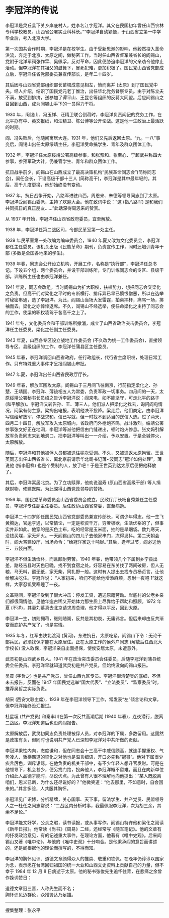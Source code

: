 # 李冠洋的传说

李冠洋是灵丘县下关乡岸底村人，姓李名江字冠洋。其父在民国初年曾任山西农林专科学校教员、山西省公署实业科科长。””李冠洋自幼颖悟，于山西省立第一中学毕业后，考入北京大学。

第一次国共合作时期，李冠洋是在校学生。由于受新思潮的影响，他毅然投入革命洪流，奔走于北京、太原之间，做秘密工作。当时任山西省督军兼省长的阎锡山，党附于北洋军阀张作霖、吴佩孚，反对革命，因此便胁迫李冠洋的父亲劝令他停止活动。但李冠洋在其祖父的鼓舞下，冒死犯难，更加积极了。国民党山西省党部成立后，李冠洋任省党部委员兼宣传部长，是年二十四岁。

其后因与山西省党部组织部长苗塔成意见相左，愤而离并 (太原》到了国民党中央。经人介绍，结识了国民党元老丁惟治，出任华北党务督察专员。由于对陈立夫不满，放受到排挤，送参加了谭平山、王昆仑等组织的反蒋大同盟。后应间锡山之召回到山西，成为闻锡山手下的一员得力干将。

1930 年，闺锡山、冯玉祥、汪精卫联合倒蒋时，李冠洋负责闻记的党务工作，在北平办有中、英文报纸，和汪精卫、陈公博等公开论战。这是他一生政治上最活跃的时期。

阎、冯失败后，他随间寓居大连。1931 年，他们又先后返回太原。“九。一八”事变后，阆锡山出任太原绥靖主任，李冠洋受命搞学生、青年及群众团体工作。

1932 年，李冠洋任太原绥靖公署高级参事，和张豫和、张至心、宁超武并称四大参事，参预军政大计，仍兼管学生、青年和群众团体工作。

抗日战争前夕，阎锡山在山西成立了最高决策机构“民族革命同志会”(简称同志会)，阆任会长，下设高级干部十三人 (简称高干)，李冠洋是其中最年轻的。其后，高千儿度更换，他却始终没有变动。

1937 年，抗日战争开始，八路军进驻山西，周恩来、朱德等领导同志到了太原。李冠洋受阎锡山委派，主持了欢迎大会。他在致词中说：“这 (指八路军) 是和我们共同抗日的真正朋友……”此话深得周恩来的赞赏。

从 1937 年开始，李冠洋任山西省政府委员，宜至解放。

1938 年，李冠洋任第二战区司，令部民革室第一处主任。

1939 年民革室第一处改编为编审委员会，1940 年夏又改为文化委员会，李冠洋都任主任委员。该机关出版《民族革命》期刊，负责宣传工作，同时还培训青年干部 (多数是全国各地来的学生)。

1939 年春，同志会公开设立机构，开展工作，名称是“执行部”，李冠洋任总书记。下设五个组，两个委员会，并设干部训练所，专门训练同志会的专区、县级干部。训练所主任也由李冠洋兼任。

1941 年夏，同志会改组。当时阎锡山为扩大职权，扶植势力，想把同志会交梁化之负责。但高干们对梁化之平时的专断横行、排斥异已早已愤恨憎恶，所以在选举时秘密串通，选了李冠洋。为此，阎锡山当场大发雷霆，拍桌摔杯，痛骂一场，拂袖而去。梁化之亦悻悻退席。不久，阎锡山不经选举，便任命梁化之主持了同志会的工作，使梁的职权凌驾于各高千之上了。

1941 年冬，文化委员会和干部训练所撤消，成立了山西省政治突击委员会，李冠洋任主任委员，梁化之任副主任委员。

1943 年夏，山西各专区设立战地工作委员会 (不久改为统一工作委员会)，直接领导专区、县级组织的工作。李冠洋任蒲县区主任委员。

1945 年春，李冠洋调回山西省政府，任行政组长，代行省主席职权，处理日常工作。只有特殊重大事件才呈报阎锡山审批。

1947 年夏，李冠洋出任山西省民政厅厅长。

1949 年春，解放军围攻太原。阎锡山于三月间飞往南京，行前指定梁化之、孙楚、王靖国、李冠洋、薄锍相五人为常委，负责军政一切事务。四月间的一天，太原绥靖公署秘书长员绍之告诉李冠洋说：阎来电，如不能坚守，可走北平的路子 (和平解放)。李冠洋又转告孙、王、薄三人。他们派人把梁化之找去，询问阎电情况，问梁有何主意。梁掏出电报，表明他决不投降。梁走后，他们商定，由李冠洋写信给解放军，停战求和。信已写就，但一时找不到适当的送信人选。过了两天，四月二十四日，解放军攻入太原城内，省政府门外枪炮齐鸣，战斗激烈。绥靖公署参事张文好正在地洞，李冠洋等派他把信由门缝递出，顿时炮火停息。张文妈引解放军负责同志来到地洞口，把李冠洋等叫出一一介绍，予以安置。于是全城停火，太原解放。

随后，李冠洋和其他被俘人员都被送往榆次受训。不久，又被遣返太原拘留。王世英同志出任山西省省长，离北京前请示华北局书记薄~波同志“冠洋如何处理”，薄说他 (指李冠祥) 也是个受制的人，放了吧！于是王世英到达太原后便把他释放了。

其后，李冠洋寓居北京。为了立功赎罪，他劝说温寿 (原山西省高级干部) 等人捐献财物，修建医院，为此深得山西党政领导的赞扬。

1956 年，国民党革命委员会山西省委员会成立，民政厅厅长杨自秀兼任主任委员，李冠洋专任副主任委员。后任政协山西省常委，直至病逝。

李冠洋二十四岁即任国民党山西省党部委员兼宣传部长，可谓少年得志。他一生飞黄腾达，官运亨通，以常情论，一定是积资千万，穷奢极欲，生活优裕的了，但事实并非如此。他穿的是灰色土布，吃的经常是玉米面，抽的是旱烟袋。数九寒天，没钱买煤，家无炉火。一天阎锡山的四儿子去他家串门，冻得发抖。第二天朝会时，阎大骂建设厅，当场命令：“给冠洋家送十吨炭。”其后，逢年过节，阎必送他三、五袋白面。

李冠洋不但生活俭朴，而且颇耐劳苦。1940 年春，他带领几个下属到乡宁县出差，路经吉县时天色已晚，找不到食宿之处。好容易在东关找了两间破房，但人无粮，马无料，窗无纸，家无柴，同扎野一般。这时有人提出去找专员杨贞言，让他给解决吃住。李冠洋说：
“人家初来，咱们不能给他增添麻烦，忍耐一夜吧 1”就这样，大家忍饥受寒睡了一夜。

文革期间，李冠洋受到了很大冲击：停发工资，遺送原籍劳动。岸底村的父老乡亲们都很同情他，见他年逾古稀又开始体力那生质上尽靠给于帮助和照顾。1972 年夏 (不详)，其妻刘慕真去北京请求周总理，他才得以平反，回到太原。

李冠洋一生，初则拥蒋，继则随阁，反共是其初衷，无庸讳言。但后来却由反共渐变而庇护共产党了，也是实情。

1935 年冬，红军由陕北渡河 (黄河)，东进抗日，太原吃紧。阎锡山下令：无论干部兵民，必须找保才能在太原居住。正在太原工作的侯外户同志 (解放后任西北大学校长) 没人敢保，李冠洋亲自出面担保，使侯安居太原，未遭意外。

武灵初是山西武乡县人。1941 年在政治突击委员会任委员，后随李冠洋到蒲县统委会任委员。李冠洋早就知道武灵初是共产党员，但始终没向阎锡山报告。

吴晨 (字哲之) 也是共产党员，曾任山西九区专员。李冠洋很清楚吴的底细，不但未去报告，反而在 1947 年国民党选举“国大代表”、“立法委员”、“监察委员”时，推荐吴哲之实际负责。

胡采 (西安文联主席)，1939 年在李冠洋领导下工作，常发表“左”倾言论和文章，但李冠洋始终没汇报过。

杜星垣 (共产党员) 和秦丰川在第一次反共高潮后期 (1940 年春)，连夜潜行，脱离二战区。李冠洋知道后也没向阎报告。

太原解放后，武灵初同志负责处理被俘人员，对李冠洋的下属，多数留用。这固然是政策有关，但同时也说明共产党人已深知李冠洋对中共所做的贡献。

李冠洋秉性内向，态度谦和，但在同志会十三高干中威信颇高，就连手握重权、气势凌人、骄横霸道的梁化之对他也是温言细语，开口必先称“冠哥”。他对下属很少疾言厉色，训斥诟骂。在他负责的机关干部中，有不少年轻人想升官发财。可是在他领导下，机会甚少，便另找门路，投奔他人，李冠洋概不留难。而且在向新单位介绍此人品德才能时，尽说优点。为此曾有人很不理解地向他提出：“某人既脱离咱们，恩义已断，为什么还尽说好的？”他微笑道：“他去那里，不如意时，自会回来的。”其言多验，人共服其胸怀。

李冠洋见广识博，分析精牌，关心国事、天下事。留法学生、共产党员、民盟领导人之一杜任之同志常说：“二战区内分析时事，我最佩服李冠洋，次为胡三余，其余不足论。”

李冠洋能文好学，公余之暇，读书读报，或从事写作。阎锡山特许他和梁化之阅读《新华日报》。他常读《尚书》《周易》二经，还经常写《随军笔记》。他的文章有的抒发政治意见，有的记述重大事件。在理论方面，他著有《唯中史观》。后来阎锡山又著《唯中论》，与他的《唯中史观》十分吻合。是他秉承阎的意旨而讲述的，还是阎根据他的理论而撰写的，不得而知。

李冠洋的胸怀见识、道德文章颇得众人的推崇、敬重和钦佩。在晚年仍谆谆以国家为念，表示愿在台湾回归祖国的统一大业和山西文史资料上贡献自己的力量，但不幸于 1984 年 12 月 8 日病逝于太原。他的秘书张俊先生追怀往背，在悲痛之余曾作挽词赞日：

道德文章冠三晋，人称先生而不名；  
胸怀识见迈群伦，众推贤达乃足雄。

---

搜集整理：张永平

